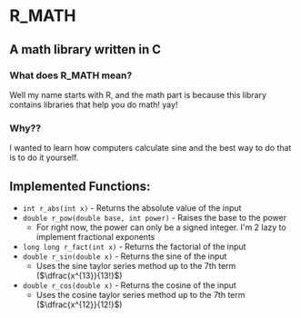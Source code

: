 # R_MATH
## A math library written in C

### What does R_MATH mean?
Well my name starts with R, and the math part is because this library contains libraries that help you do math! yay!

### Why??
I wanted to learn how computers calculate sine and the best way to do that is to do it yourself.

## Implemented Functions:
- `int r_abs(int x)` - Returns the absolute value of the input
- `double r_pow(double base, int power)` - Raises the base to the power
	- For right now, the power can only be a signed integer. I'm 2 lazy to implement fractional exponents
- `long long r_fact(int x)` - Returns the factorial of the input
- `double r_sin(double x)` - Returns the sine of the input
	- Uses the sine taylor series method up to the 7th term ($\dfrac{x^{13}}{13!}$)
- `double r_cos(double x)` - Returns the cosine of the input
	- Uses the cosine taylor series method up to the 7th term ($\dfrac{x^{12}}{12!}$)